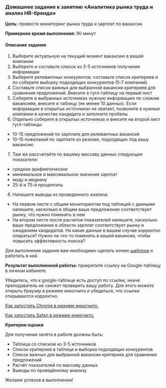### **Домашнее задание к занятию  «Аналитика рынка труда и анализ HR-бренда»**

**Цель:** провести мониторинг рынка труда и зарплат по вакансии

**Примерное время выполнения:** 90 минут

#### **Описание задания**

1. Выберите актуальную на текущий момент вакансию в вашей компании
2. Выберите и составьте список из 3-5 источников получения информации
3. Выберите релевантных конкурентов: составьте список критериев и по соберите выборку подходящих конкурентов (5-7 компаний)
4. Составьте список важных для выбранной вакансии критериев для сравнения предложений. Внесите в гугл-таблицу на первый лист
5. Соберите в выбранных источниках нужную информацию по схожим вакансиям, внесите в таблицу (не менее 10 данных). Если информации в открытых источниках не хватает, позвоните в нужные компании в качестве кандидата и заполните пробелы
6. Отдельно соберите в открытых источниках и внесите на второй лист гугл-таблицы:
* 10-15 предложений по зарплате для релевантных вакансий
* 10-15 пожеланий по зарплате из резюме, подходящих под вашу вакансию
7. Там же рассчитайте по вашему массиву данных следующие показатели:
* среднее арифметическое
* минимальное и максимальное значения зарплат 
* моду и медиану 
* 25-й и 75-й процентиль 
8. Напишите выводы из проведенного анализа:
* На первом листе с общим мониторингом под таблицей с данными напишите, насколько в общем ваше предложение соответствует рынку, что нужно поменять в нем
* На втором листе после расчетов показателей напишите, насколько ваше предложение в области зарплат соответствует рынку и ожиданиям кандидатов. На какие данные в вашем случае корректно опираться? Нужно ли что-то поменять в вашей вакансии, чтобы повысить эффективность поиска?

Для выполнения задания вам необходимо сделать копию [шаблона](https://docs.google.com/spreadsheets/d/13uMq8qXLjfN3BYs1wdntqqGB9-CszQ82cEQK1WjTEUI/copy) и работать в ней. 

**Результат выполненной работы:** прикрепите cсылку на Google-таблицу в личном кабинете.

Убедитесь, что к google-таблице есть доступ по ссылке, иначе преподаватель не сможет проверить вашу работу. Для этого можете открыть браузер в режиме инкогнито и убедиться, что ссылки открываются корректно.

[Как запустить Chrome в режиме инкогнито.](https://support.google.com/chrome/answer/95464?co=GENIE.Platform%3DDesktop&hl=ru)

[Как запустить Safari в режиме инкогнито.](https://support.apple.com/ru-ru/guide/safari/ibrw1069/mac)

**Критерии оценки**

Для получения зачёта в работе должны быть:
* Таблица со списком из 3-5 источников
* Список критериев в таблице и выборка подходящих конкурентов
* Список важных для выбранной вакансии критериев для сравнения предложений 
* Расчёт показателей по массиву данных 
* Выводы по проведённому анализу

Желаем успехов в выполнении!
